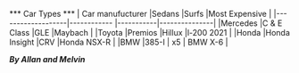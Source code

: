 *** Car Types ***
| Car manufucturer  |Sedans         |Surfs      |Most Expensive |
|-------------------|------------   |-----------|---------------|
|Mercedes           |C & E Class    |GLE        |Maybach        |
|Toyota             |Premios        |Hillux     |l-200 2021     |
|Honda              |Honda Insight  |CRV        |Honda NSX-R    |
|BMW                |385-I          |  x5       | BMW X-6       |

***By Allan and Melvin***